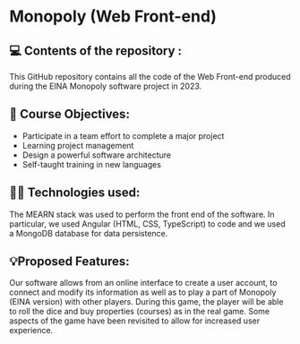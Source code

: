 # Monopoly (Web Front-end)

## 💻︎ Contents of the repository :

This GitHub repository contains all the code of the Web Front-end produced during the EINA Monopoly software project in 2023.


## 🎯 Course Objectives:

- Participate in a team effort to complete a major project
- Learning project management
- Design a powerful software architecture
- Self-taught training in new languages


## 🧑‍💻 Technologies used:

The MEARN stack was used to perform the front end of the software. In particular, we used Angular (HTML, CSS, TypeScript) to code and we used a MongoDB database for data persistence.


## 💡Proposed Features: 

Our software allows from an online interface to create a user account, to connect and modify its information as well as to play a part of Monopoly (EINA version) with other players. During this game, the player will be able to roll the dice and buy properties (courses) as in the real game. Some aspects of the game have been revisited to allow for increased user experience. 

